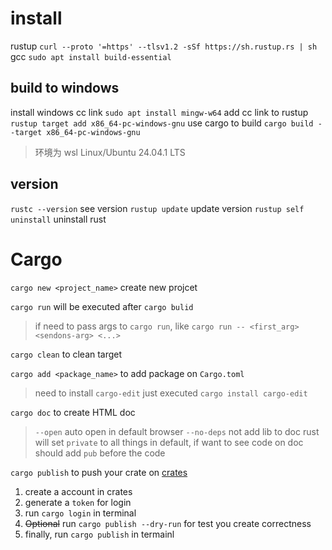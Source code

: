 # install
rustup `curl --proto '=https' --tlsv1.2 -sSf https://sh.rustup.rs | sh`
gcc `sudo apt install build-essential`
## build to windows
install windows cc link `sudo apt install mingw-w64`
add cc link to rustup `rustup target add x86_64-pc-windows-gnu`
use cargo to build `cargo build --target x86_64-pc-windows-gnu`

> 环境为 wsl Linux/Ubuntu 24.04.1 LTS
## version
`rustc --version` see version
`rustup update` update version
`rustup self uninstall` uninstall rust
# Cargo
`cargo new <project_name>` create new projcet

`cargo run` will be executed after `cargo bulid`
> if need to pass args to `cargo run`, like `cargo run -- <first_arg> <sendons-arg> <...>`

`cargo clean` to clean target

`cargo add <package_name>` to add package on `Cargo.toml`
> need to install `cargo-edit` just executed `cargo install cargo-edit`

`cargo doc` to create HTML doc
> `--open` auto open in default browser
> `--no-deps` not add lib to doc
> rust will set `private` to all things in default, if want to see code on doc should add `pub` before the code

`cargo publish` to push your crate on [crates](https://crates.io/)
1. create a account in crates
2. generate a `token` for login
3. run `cargo login` in terminal
4. ~~Optional~~ run `cargo publish --dry-run` for test you create correctness
5. finally, run `cargo publish` in termainl
